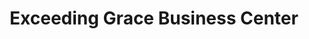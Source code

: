 ---
title: "Exceeding Grace Business Center"
url: /zwedru/exceeding-grace-business-center/
shop: Lebensmittel
---